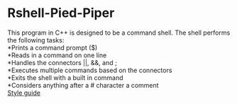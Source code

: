 # Rshell-Pied-Piper
This program in C++ is designed to be a command shell. The shell performs the following tasks:  
*Prints a command prompt ($)  
*Reads in a command on one line  
*Handles the connectors ||, &&, and ;  
*Executes multiple commands based on the connectors  
*Exits the shell with a built in command  
*Considers anything after a # character a comment  
[Style guide](https://google.github.io/styleguide/cppguide.html)
